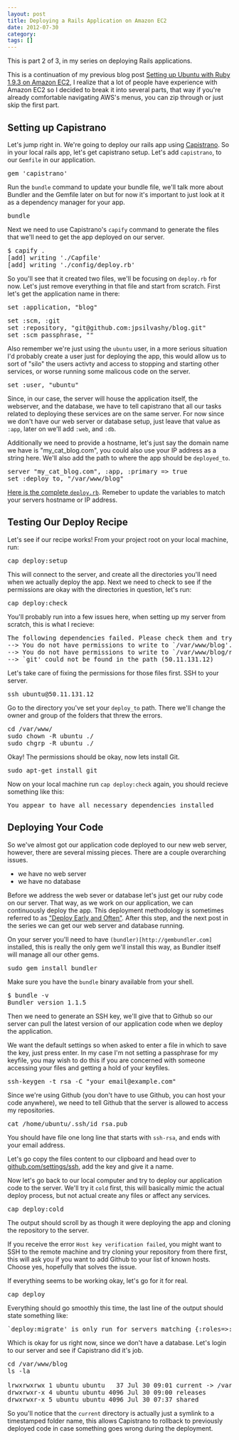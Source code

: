```yaml
---
layout: post
title: Deploying a Rails Application on Amazon EC2
date: 2012-07-30
category: 
tags: []
---
```


<div class='callout'>
	This is part 2 of 3, in my series on deploying Rails applications.
</div>

This is a continuation of my previous blog post [Setting up Ubuntu with Ruby 1.9.3 on Amazon EC2](/posts/setting-up-ubuntu-with-ruby-193-on-amazon-ec2/), I realize that a lot of people have experience with Amazon EC2 so I decided to break it into several parts, that way if you're already comfortable navigating AWS's menus, you can zip through or just skip the first part.

## Setting up Capistrano

Let's jump right in. We're going to deploy our rails app using [Capistrano](https://github.com/capistrano/capistrano). So in your local rails app, let's get capistrano setup. Let's add `capistrano`, to our `Gemfile` in our application.

<pre class="prettyprint lang-ruby">
gem 'capistrano'
</pre>

Run the `bundle` command to update your bundle file, we'll talk more about Bundler and the Gemfile later on but for now it's important to just look at it as a dependency manager for your app.

<pre>
bundle
</pre>

Next we need to use Capistrano's `capify` command to generate the files that we'll need to get the app deployed on our server.

<pre>
$ capify .
[add] writing './Capfile'
[add] writing './config/deploy.rb'
</pre>

So you'll see that it created two files, we'll be focusing on `deploy.rb` for now. Let's just remove everything in that file and start from scratch. First let's get the application name in there:

<pre class="prettyprint lang-ruby">
set :application, "blog"
</pre>

<pre class="prettyprint lang-ruby">
set :scm, :git
set :repository, "git@github.com:jpsilvashy/blog.git"
set :scm_passphrase, ""
</pre>

Also remember we're just using the `ubuntu` user, in a more serious situation I'd probably create a user just for deploying the app, this would allow us to sort of "silo" the users activty and access to stopping and starting other services, or worse running some malicous code on the server.

<pre class="prettyprint lang-ruby">
set :user, "ubuntu"
</pre>

Since, in our case, the server will house the application itself, the webserver, and the database, we have to tell capistrano that all our tasks related to deploying these services are on the same server. For now since we don't have our web server or database setup, just leave that value as `:app`, later on we'll add `:web`, and `:db`.

Additionally we need to provide a hostname, let's just say the domain name we have is "my_cat_blog.com", you could also use your IP address as a string here. We'll also add the path to where the app should be `deployed_to`.

<pre class="prettyprint lang-ruby">
server "my_cat_blog.com", :app, :primary => true
set :deploy_to, "/var/www/blog"
</pre>

[Here is the complete `deploy.rb`](https://gist.github.com/3205604). Remeber to update the variables to match your servers hostname or IP address.

## Testing Our Deploy Recipe

Let's see if our recipe works! From your project root on your local machine, run:

<pre>
cap deploy:setup
</pre>

This will connect to the server, and create all the directories you'll need when we actually deploy the app. Next we need to check to see if the permissions are okay with the directories in question, let's run:

<pre>
cap deploy:check
</pre>

You'll probably run into a few issues here, when setting up my server from scratch, this is what I recieve:

<pre>
The following dependencies failed. Please check them and try again:
--> You do not have permissions to write to `/var/www/blog'. (50.11.131.12)
--> You do not have permissions to write to `/var/www/blog/releases'. (50.11.131.12)
--> `git' could not be found in the path (50.11.131.12)
</pre>	

Let's take care of fixing the permissions for those files first. SSH to your server.

<pre>
ssh ubuntu@50.11.131.12
</pre>

Go to the directory you've set your `deploy_to` path. There we'll change the owner and group of the folders that threw the errors.

<pre>
cd /var/www/
sudo chown -R ubuntu ./
sudo chgrp -R ubuntu ./
</pre>

Okay! The permissions should be okay, now lets install Git.

<pre>
sudo apt-get install git
</pre>

Now on your local machine run `cap deploy:check` again, you should recieve something like this:

<pre>
You appear to have all necessary dependencies installed
</pre>

## Deploying Your Code

So we've almost got our application code deployed to our new web server, however, there are several missing pieces. There are a couple overarching issues.

- we have no web server
- we have no database

Before we address the web sever or database let's just get our ruby code on our server. That way, as we work on our application, we can continuously deploy the app. This deployment methodology is sometimes referred to as ["Deploy Early and Often"](http://programmer.97things.oreilly.com/wiki/index.php/Deploy_Early_and_Often). After this step, and the next post in the series we can get our web server and database running.

On your server you'll need to have `(bundler)[http://gembundler.com]` installed, this is really the only gem we'll install this way, as Bundler itself will manage all our other gems.

<pre>
sudo gem install bundler
</pre>

Make sure you have the `bundle` binary available from your shell.

<pre>
$ bundle -v
Bundler version 1.1.5
</pre>

Then we need to generate an SSH key, we'll give that to Github so our server can pull the latest version of our application code when we deploy the application.

We want the default settings so when asked to enter a file in which to save the key, just press enter. In my case I'm not setting a passphrase for my keyfile, you may wish to do this if you are concerned with someone accessing your files and getting a hold of your keyfiles.

<pre>
ssh-keygen -t rsa -C "your_email@example.com"
</pre>

Since we're using Github (you don't have to use Github, you can host your code anywhere), we need to tell Github that the server is allowed to access my repositories.

<pre>
cat /home/ubuntu/.ssh/id_rsa.pub
</pre>

You should have file one long line that starts with `ssh-rsa`, and ends with your email address.

Let's go copy the files content to our clipboard and head over to [github.com/settings/ssh](https://github.com/settings/ssh), add the key and give it a name.

Now let's go back to our local computer and try to deploy our application code to the server. We'll try it `cold` first, this will basically mimic the actual deploy process, but not actual create any files or affect any services.

<pre>
cap deploy:cold
</pre>

The output should scroll by as though it were deploying the app and cloning the repository to the server.

<div class="callout tip">
	If you receive the error <code>Host key verification failed</code>, you might want to SSH to the remote machine and try cloning your repository from there first, this will ask you if you want to add Github to your list of known hosts. Choose yes, hopefully that solves the issue.
</div>

If everything seems to be working okay, let's go for it for real.

<pre>
cap deploy
</pre>

Everything should go smoothly this time, the last line of the output should state something like:

<pre>
`deploy:migrate' is only run for servers matching {:roles=>:db, :only=>{:primary=>true}}, but no servers matched
</pre>

Which is okay for us right now, since we don't have a database. Let's login to our server and see if Capistrano did it's job. 

<pre>
cd /var/www/blog
ls -la

lrwxrwxrwx 1 ubuntu ubuntu   37 Jul 30 09:01 current -> /var/www/blog/releases/20120730090056
drwxrwxr-x 4 ubuntu ubuntu 4096 Jul 30 09:00 releases
drwxrwxr-x 5 ubuntu ubuntu 4096 Jul 30 07:37 shared
</pre>

So you'll notice that the `current` directory is actually just a symlink to a timestamped folder name, this allows Capistrano to rollback to previously deployed code in case something goes wrong during the deployment.

